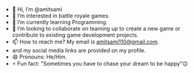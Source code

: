 - 👋 Hi, I’m @amitsami
- 👀 I’m interested in battle royale games.
- 🌱 I’m currently learning Programming.
- 💞️ I’m looking to collaborate on teaming up to create a new game or contribute to existing game development projects.
- 📫 How to reach me? My email is amitsami110@gmail.com.
-  and my social media links are provided on my profile.
- 😄 Pronouns: He/Him.
- ⚡ Fun fact: "Sometimes you have to chase your dream to be happy"😉

<!---
amitsami/amitsami is a ✨ special ✨ repository because its `README.md` (this file) appears on your GitHub profile.
You can click the Preview link to take a look at your changes.
--->
